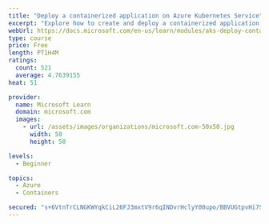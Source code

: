 ```yaml
---
title: "Deploy a containerized application on Azure Kubernetes Service"
excerpt: "Explore how to create and deploy a containerized application by using Azure Kubernetes Service declarative manifest files."
webUrl: https://docs.microsoft.com/en-us/learn/modules/aks-deploy-container-app/
type: course
price: Free
length: PT1H4M
ratings:
  count: 521
  average: 4.7639155
heat: 51

provider:
  name: Microsoft Learn
  domain: microsoft.com
  images:
    - url: /assets/images/organizations/microsoft.com-50x50.jpg
      width: 50
      height: 50

levels:
  - Beginner

topics:
  - Azure
  - Containers

secured: "s+6VtnTrCLNGKWYqkCiL26FJ3mxtV9r6qINDvrHclyY00upo/BBVUGtpvHi7SL0iwHgroSRYvzWZCvsEXEGKA3jDOgOSSYE24WpOE38GGWqcs5G3KfORy8/XzhtD3bF0KGOs+ixq0znO5QmB8AwHaP+skgR7a3+XtDfvrRsdrZcm5fBY7GMwfr63Cn8QDdxq3A/xHLqjUT9ZmhqK4H+DIarzJmwMVUyiYA8/0SnipoQkWuZ8PnX7oEIsLy67lzKvEWK/thPXihJIEJbZrHBQUIsih8x03yl1148L02BkwM05RkMfzXBtw+VO8/tQzX/tf/qsVOsy+RpC4q0hw8WvL9M1ofv+fO7nVz2OHxmj8za5FMPbyRWH5m2CBLDEeEh9aOrkUpfc6pgMHIXW4y+rlVV7dHCFJW8snvD7ypMKg50=;Nwdz8mfrhZIRAhKVcSQ3mA=="
---
```


